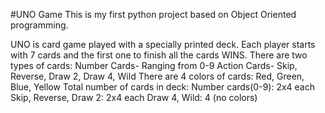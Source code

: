 #UNO Game
This is my first python project based on Object Oriented programming. 

UNO is card game played with a specially printed deck.
Each player starts with 7 cards and the first one to finish all the cards WINS.
There are two types of cards:
	Number Cards- Ranging from 0-9
	Action Cards- Skip, Reverse, Draw 2, Draw 4, Wild
There are 4 colors of cards:
	Red, Green, Blue, Yellow 
Total number of cards in deck:
	Number cards(0-9): 2x4 each  
	Skip, Reverse, Draw 2: 2x4 each
	Draw 4, Wild: 4 (no colors)